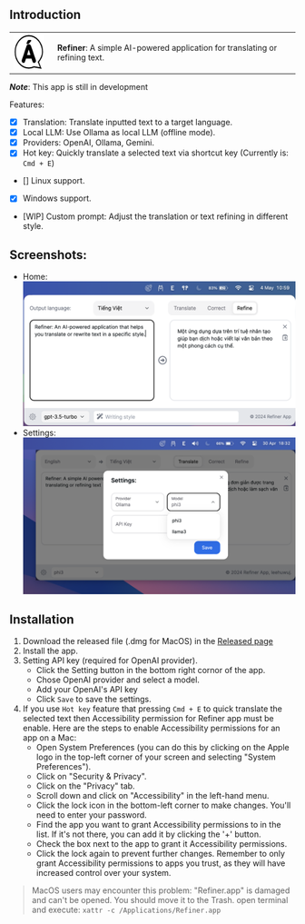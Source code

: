 ## Introduction
<table>
  <tr>
    <td style="vertical-align: middle; padding-right: 16px;">
      <img src="src-tauri/icons/64x64.png" width="64" height="64" alt="Refiner Icon">
    </td>
    <td style="vertical-align: middle;">
      <b>Refiner</b>: A simple AI-powered application for translating or refining text.
    </td>
  </tr>
</table>

***Note***: This app is still in development

Features:
 - [x] Translation: Translate inputted text to a target language.
 - [x] Local LLM: Use Ollama as local LLM (offline mode).
 - [x] Providers: OpenAI, Ollama, Gemini.
 - [x] Hot key: Quickly translate a selected text via shortcut key (Currently is: `Cmd + E`)
 - [] Linux support.
 - [x] Windows support.
 - [WIP] Custom prompt: Adjust the translation or text refining in different style.



## Screenshots:
- Home:
![Refiner Home](./docs/images/home_sc.png)
- Settings:
![Refiner settings](./docs/images/setting_sc.png)


## Installation
1. Download the released file (.dmg for MacOS) in the [Released page](https://github.com/leehuwuj/refiner/releases)
2. Install the app.
3. Setting API key (required for OpenAI provider).
   - Click the Setting button in the bottom right cornor of the app.
   - Chose OpenAI provider and select a model.
   - Add your OpenAI's API key
   - Click `Save` to save the settings.
5. If you use `Hot key` feature that pressing `Cmd + E` to quick translate the selected text then Accessibility permission for Refiner app must be enable. Here are the steps to enable Accessibility permissions for an app on a Mac:
    - Open System Preferences (you can do this by clicking on the Apple logo in the top-left corner of your screen and selecting "System Preferences").
    - Click on "Security & Privacy".
    - Click on the "Privacy" tab.
    - Scroll down and click on "Accessibility" in the left-hand menu.
    - Click the lock icon in the bottom-left corner to make changes. You'll need to enter your password.
    - Find the app you want to grant Accessibility permissions to in the list. If it's not there, you can add it by clicking the '+' button.
    - Check the box next to the app to grant it Accessibility permissions.
    - Click the lock again to prevent further changes.
    Remember to only grant Accessibility permissions to apps you trust, as they will have increased control over your system.



> MacOS users may encounter this problem: "Refiner.app" is damaged and can't be opened. You should move it to the Trash.
 open terminal and execute:
 `xattr -c /Applications/Refiner.app`
